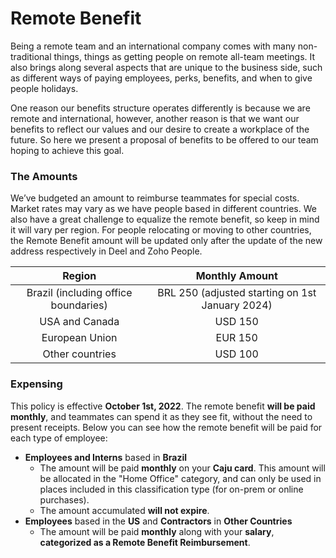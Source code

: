 # Remote Benefit

Being a remote team and an international company comes with many non-traditional things, things as getting people on remote all-team meetings. It also brings along several aspects that are unique to the business side, such as different ways of paying employees, perks, benefits, and when to give people holidays.

One reason our benefits structure operates differently is because we are remote and international, however, another reason is that we want our benefits to reflect our values and our desire to create a workplace of the future. So here we present a proposal of benefits to be offered to our team hoping to achieve this goal.

### The Amounts

We’ve budgeted an amount to reimburse teammates for special costs. Market rates may vary as we have people based in different countries. We also have a great challenge to equalize the remote benefit, so keep in mind it will vary per region. For people relocating or moving to other countries, the Remote Benefit amount will be updated only after the update of the new address respectively in Deel and Zoho People.

|                Region                |                  Monthly Amount                 |
| :----------------------------------: | :---------------------------------------------: |
| Brazil (including office boundaries) | BRL 250 (adjusted starting on 1st January 2024) |
|            USA and Canada            |                     USD 150                     |
|            European Union            |                     EUR 150                     |
|            Other countries           |                     USD 100                     |

### Expensing

This policy is effective **October 1st, 2022**. The remote benefit **will be paid monthly**, and teammates can spend it as they see fit, without the need to present receipts. Below you can see how the remote benefit will be paid for each type of employee:

* **Employees and Interns** based in **Brazil**
  * The amount will be paid **monthly** on your **Caju card**. This amount will be allocated in the "Home Office" category, and can only be used in places included in this classification type (for on-prem or online purchases).
  * The amount accumulated **will not expire**.
* **Employees** based in the **US** and **Contractors** in **Other Countries**
  * The amount will be paid **monthly** along with your **salary**, **categorized as a Remote Benefit Reimbursement**.
